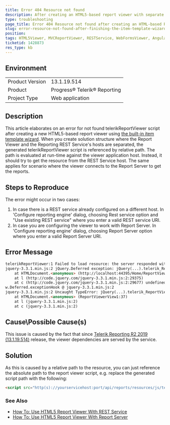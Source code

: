 ```yaml
---
title: Error 404 Resource not found
description: After creating an HTML5-based report viewer with separate Reporting REST Service or Report Server with the Visual Studio item template wizard, a 404 error is thrown in the browser console.
type: troubleshooting
page_title: Error 404 Resource not found after creating an HTML-based Report Viewer using the item template wizard
slug: error-resource-not-found-after-finishing-the-item-template-wizard
position: 
tags: HTML5Viewer, MVCReportViewer, RESTService, WebFormsViewer, AngularViewer
ticketid: 1428873
res_type: kb
---
```


## Environment
<table>
	<tbody>
		<tr>
			<td>Product Version</td>
			<td>13.1.19.514</td>
		</tr>
		<tr>
			<td>Product</td>
			<td>Progress® Telerik® Reporting</td>
		</tr>
		<tr>
			<td>Project Type</td>
			<td>Web application</td>
		</tr>
	</tbody>
</table>


## Description
This article elaborates on an error for not found telerikReportViewer script after creating a new HTML5-based report viewer using [the built-in item template wizard](../html5-report-viewer-quick-start). 
When you create solution structure where the Report Viewer and the Reporting REST Service's hosts are separated, the generated telerikReportViewer script is referenced by relative path. The path is evaluated at run-time against the viewer application host. Instead, it should try to get the resource from the REST Service host. The same applies for scenario where the viewer connects to the Report Server to get the reports.

## Steps to Reproduce
The error might occur in two cases:
1. In case there is a REST service already configured on a different host. In 'Configure reporting engine' dialog, choosing Rest service option and "Use existing REST service" where you enter a valid REST service URI.
2. In case you are configuring the viewer to work with Report Server.  In 'Configure reporting engine' dialog, choosing Report Server option where you enter a valid Report Server URI.

## Error Message
```HTML
telerikReportViewer:1 Failed to load resource: the server responded with a status of 404 (Not Found)
jquery-3.3.1.min.js:2 jQuery.Deferred exception: jQuery(...).telerik_ReportViewer is not a function TypeError: jQuery(...).telerik_ReportViewer is not a function
    at HTMLDocument.<anonymous> (http://localhost:44395/Home/ReportViewerView1:37:46)
    at l (http://code.jquery.com/jquery-3.3.1.min.js:2:29375)
    at c (http://code.jquery.com/jquery-3.3.1.min.js:2:29677) undefined
w.Deferred.exceptionHook @ jquery-3.3.1.min.js:2
jquery-3.3.1.min.js:2 Uncaught TypeError: jQuery(...).telerik_ReportViewer is not a function
    at HTMLDocument.<anonymous> (ReportViewerView1:37)
    at l (jquery-3.3.1.min.js:2)
    at c (jquery-3.3.1.min.js:2)
```

## Cause\Possible Cause(s)
This issue is caused by the fact that since [Telerik Reporting R2 2019 (13.1.19.514)](https://www.telerik.com/support/whats-new/reporting/release-history/progress-telerik-reporting-r2-2019-13-1-19-514) release, the viewer dependencies are served by the service.

## Solution
As this is caused by a relative path to the resource, you can just reference the absolute path to the report viewer script, e.g. replace the generated script path with the following:

```HTML
<script src="http(s)://yourservicehost:port/api/reports/resources/js/telerikReportViewer"></script>
```

### See Also
- [How To: Use HTML5 Report Viewer With REST Service](../html5-report-viewer-quick-start)
- [How To: Use HTML5 Report Viewer With Report Server](../html5-report-viewer-howto-use-it-with-reportserver)
